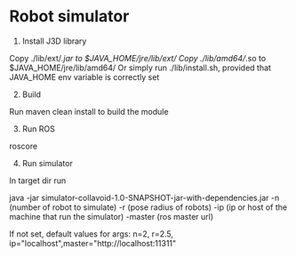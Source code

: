 Robot simulator
=========

1. Install J3D library

Copy ./lib/ext/*.jar to $JAVA_HOME/jre/lib/ext/
Copy ./lib/amd64/*.so to $JAVA_HOME/jre/lib/amd64/
Or simply run ./lib/install.sh, provided that JAVA_HOME env variable is correctly set

2. Build

Run maven clean install to build the module

3. Run ROS

roscore

4. Run simulator

In target dir run 

java -jar simulator-collavoid-1.0-SNAPSHOT-jar-with-dependencies.jar -n (number of robot to simulate) -r (pose radius of robots) -ip (ip or host of the machine that run the simulator) -master (ros master url)

If not set, default values for args: n=2, r=2.5, ip="localhost",master="http://localhost:11311"
